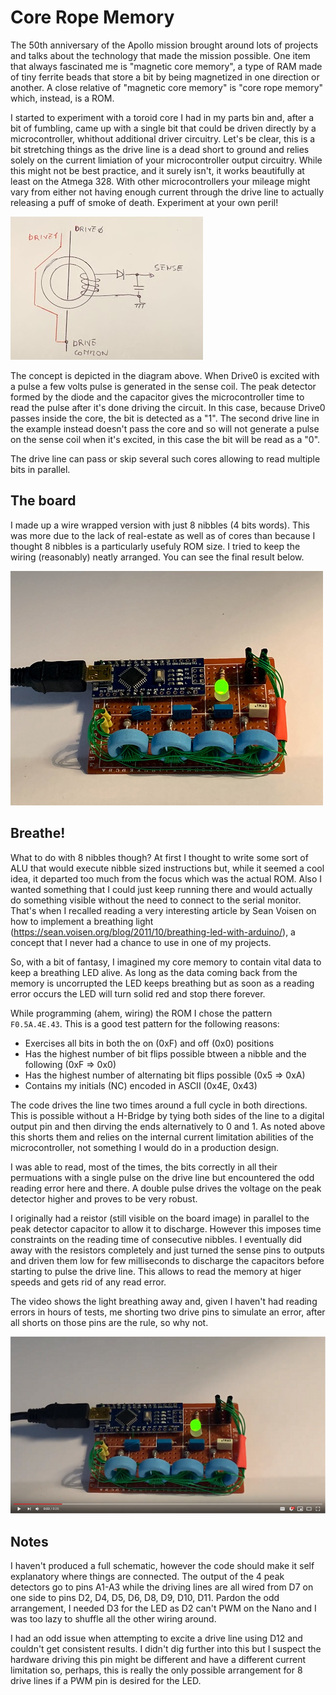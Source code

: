 # Core Rope Memory

The 50th anniversary of the Apollo mission brought around lots of projects and talks about the technology that made the mission possible. One item that always fascinated me is "magnetic core memory", a type of RAM made of tiny ferrite beads that store a bit by being magnetized in one direction or another. A close relative of "magnetic core memory" is "core rope memory" which, instead, is a ROM.

I started to experiment with a toroid core I had in my parts bin and, after a bit of fumbling, came up with a single bit that could be driven directly by a microcontroller, whithout additional driver circuitry. Let's be clear, this is a bit stretching things as the drive line is a dead short to ground and relies solely on the current limiation of your microcontroller output circuitry. While this might not be best practice, and it surely isn't, it works beautifully at least on the Atmega 328. With other microcontrollers your mileage might vary from either not having enough current through the drive line to actually releasing a puff of smoke of death. Experiment at your own peril!

![bit](docs/bit.png)

The concept is depicted in the diagram above. When Drive0 is excited with a pulse a few volts pulse is generated in the sense coil. The peak detector formed by the diode and the capacitor gives the microcontroller time to read the pulse after it's done driving the circuit. In this case, because Drive0 passes inside the core, the bit is detected as a "1". The second drive line in the example instead doesn't pass the core and so will not generate a pulse on the sense coil when it's excited, in this case the bit will be read as a "0".

The drive line can pass or skip several such cores allowing to read multiple bits in parallel. 

## The board ##

I made up a wire wrapped version with just 8 nibbles (4 bits words). This was more due to the lack of real-estate as well as of cores than because I thought 8 nibbles is a particularly usefuly ROM size. I tried to keep the wiring (reasonably) neatly arranged. You can see the final result below.

![board](docs/board.png)

## Breathe! ##

What to do with 8 nibbles though? At first I thought to write some sort of ALU that would execute nibble sized instructions but, while it seemed a cool idea, it departed too much from the focus which was the actual ROM. Also I wanted something that I could just keep running there and would actually do something visible without the need to connect to the serial monitor. That's when I recalled reading a very interesting article by Sean Voisen on how to implement a breathing light (https://sean.voisen.org/blog/2011/10/breathing-led-with-arduino/), a concept that I never had a chance to use in one of my projects.

So, with a bit of fantasy, I imagined my core memory to contain vital data to keep a breathing LED alive. As long as the data coming back from the memory is uncorrupted the LED keeps breathing but as soon as a reading error occurs the LED will turn solid red and stop there forever.

While programming (ahem, wiring) the ROM I chose the pattern ```F0.5A.4E.43```. This is a good test pattern for the following reasons:

* Exercises all bits in both the on (0xF) and off (0x0) positions
* Has the highest number of bit flips possible btween a nibble and the following (0xF => 0x0)
* Has the highest number of alternating bit flips possible (0x5 => 0xA)
* Contains my initials (NC) encoded in ASCII (0x4E, 0x43)

The code drives the line two times around a full cycle in both directions. This is possible without a H-Bridge by tying both sides of the line to a digital output pin and then dirving the ends alternatively to 0 and 1. As noted above this shorts them and relies on the internal current limitation abilities of the microcontroller, not something I would do in a production design. 

I was able to read, most of the times, the bits correctly in all their permuations with a single pulse on the drive line but encountered the odd reading error here and there. A double pulse drives the voltage on the peak detector higher and proves to be very robust.

I originally had a reistor (still visible on the board image) in parallel to the peak detector capacitor to allow it to discharge. However this imposes time constraints on the reading time of consecutive nibbles. I eventually did away with the resistors completely and just turned the sense pins to outputs and driven them low for few milliseconds to discharge the capacitors before starting to pulse the drive line. This allows to read the memory at higer speeds and gets rid of any read error.

The video shows the light breathing away and, given I haven't had reading errors in hours of tests, me shorting two drive pins to simulate an error, after all shorts on those pins are the rule, so why not. 

[![video](docs/video.png)](https://www.youtube.com/watch?v=8H_4KBkwSY4)

## Notes ##

I haven't produced a full schematic, however the code should make it self explanatory where things are connected. The output of the 4 peak detectors go to pins A1-A3 while the driving lines are all wired from D7 on one side to pins D2, D4, D5, D6, D8, D9, D10, D11. Pardon the odd arrangement, I needed D3 for the LED as D2 can't PWM on the Nano and I was too lazy to shuffle all the other wiring around.

I had an odd issue when attempting to excite a drive line using D12 and couldn't get consistent results. I didn't dig further into this but I suspect the hardware driving this pin might be different and have a different current limitation so, perhaps, this is really the only possible arrangement for 8 drive lines if a PWM pin is desired for the LED.
